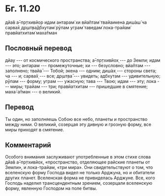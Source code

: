 # Бг. 11.20
дйа̄в а̄-пр̣тхивйор идам антарам̇ хи
вйа̄птам̇ твайаикена диш́аш́ ча сарва̄х̣
др̣шт̣ва̄дбхутам̇ рӯпам уграм̇ таведам̇
лока-трайам̇ правйатхитам̇ маха̄тман
## Пословный перевод

дйау --- от космического пространства; а̄-пр̣тхивйох̣ --- до Земли; идам
--- это; антарам --- промежуточные; хи --- безусловно; вйа̄птам ---
заполнено; твайа̄ --- Тобой; экена --- одним; диш́ах̣ --- стороны света; ча
--- и; сарва̄х̣ --- все; др̣шт̣ва̄ --- увидеть; адбхутам --- удивительную;
рӯпам --- форму; уграм --- ужасную; тава --- Твою; идам --- эту; лока
--- миры; трайам --- три; правйатхитам --- пришедшие в смятение;
маха̄-а̄тман --- о великий.

## Перевод

Ты один, но заполняешь Собою все небо, планеты и пространство между
ними. О великий, созерцая эту дивную и грозную форму, все миры приходят
в смятение.

## Комментарий

Особого внимания заслуживают употребленные в этом стихе слова дйа̄в
а̄-пр̣тхивйох̣, «пространство, отделяющее райские планеты от Земли», и
лока-трайам, «три мира». Они свидетельствуют о том, что вселенскую форму
Господа видел не только Арджуна, но и обитатели других планет.
Вселенская форма не привиделась Арджуне. Все, кого Господь наделил
трансцендентным зрением, созерцали вселенскую форму, явленную Господом
на поле битвы.
